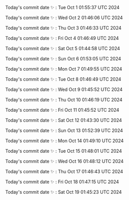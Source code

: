 Today's commit date ✨ : Tue Oct 1 01:55:37 UTC 2024 

Today's commit date ✨ : Wed Oct 2 01:46:06 UTC 2024 

Today's commit date ✨ : Thu Oct 3 01:46:33 UTC 2024 

Today's commit date ✨ : Fri Oct 4 01:46:49 UTC 2024 

Today's commit date ✨ : Sat Oct 5 01:44:58 UTC 2024 

Today's commit date ✨ : Sun Oct 6 01:53:05 UTC 2024 

Today's commit date ✨ : Mon Oct 7 01:49:55 UTC 2024 

Today's commit date ✨ : Tue Oct 8 01:46:49 UTC 2024 

Today's commit date ✨ : Wed Oct 9 01:45:52 UTC 2024 

Today's commit date ✨ : Thu Oct 10 01:46:19 UTC 2024 

Today's commit date ✨ : Fri Oct 11 01:45:52 UTC 2024 

Today's commit date ✨ : Sat Oct 12 01:43:30 UTC 2024 

Today's commit date ✨ : Sun Oct 13 01:52:39 UTC 2024 

Today's commit date ✨ : Mon Oct 14 01:49:10 UTC 2024 

Today's commit date ✨ : Tue Oct 15 01:48:01 UTC 2024 

Today's commit date ✨ : Wed Oct 16 01:48:12 UTC 2024 

Today's commit date ✨ : Thu Oct 17 01:46:43 UTC 2024 

Today's commit date ✨ : Fri Oct 18 01:47:15 UTC 2024 

Today's commit date ✨ : Sat Oct 19 01:45:23 UTC 2024 

